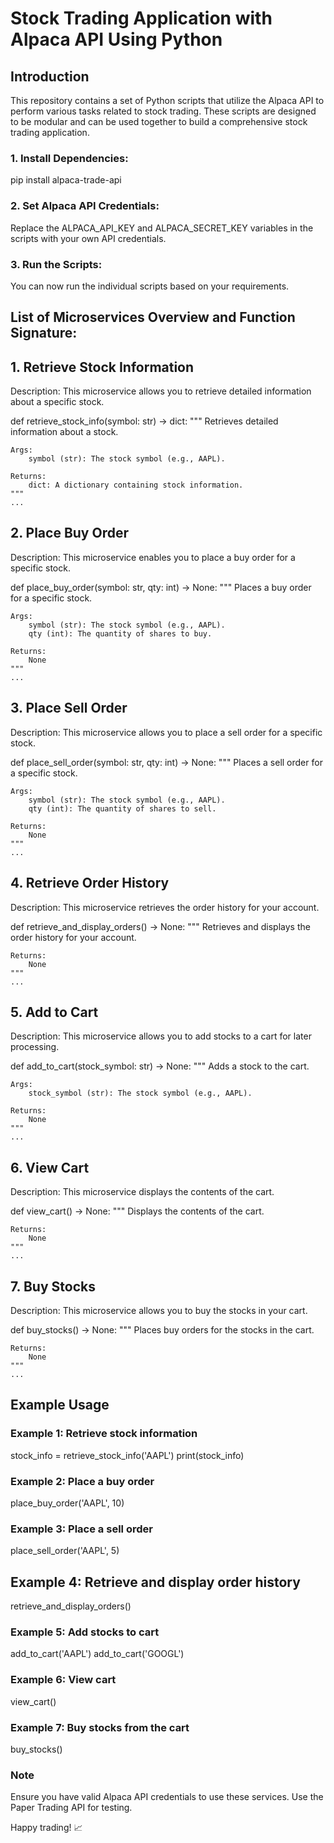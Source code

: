 # Stock Trading Application with Alpaca API Using Python

## Introduction
This repository contains a set of Python scripts that utilize the Alpaca API to perform various tasks related to stock trading. These scripts are designed to be modular and can be used together to build a comprehensive stock trading application.

### 1. Install Dependencies:

pip install alpaca-trade-api

### 2. Set Alpaca API Credentials:

Replace the ALPACA_API_KEY and ALPACA_SECRET_KEY variables in the scripts with your own API credentials.

### 3. Run the Scripts:
   
You can now run the individual scripts based on your requirements.

## List of Microservices Overview and Function Signature:

## 1. Retrieve Stock Information
   
Description: This microservice allows you to retrieve detailed information about a specific stock.

def retrieve_stock_info(symbol: str) -> dict:
    """
    Retrieves detailed information about a stock.

    Args:
        symbol (str): The stock symbol (e.g., AAPL).

    Returns:
        dict: A dictionary containing stock information.
    """
    ...
    
## 2. Place Buy Order
   
Description: This microservice enables you to place a buy order for a specific stock.

def place_buy_order(symbol: str, qty: int) -> None:
    """
    Places a buy order for a specific stock.

    Args:
        symbol (str): The stock symbol (e.g., AAPL).
        qty (int): The quantity of shares to buy.

    Returns:
        None
    """
    ...
## 3. Place Sell Order
   
Description: This microservice allows you to place a sell order for a specific stock.

def place_sell_order(symbol: str, qty: int) -> None:
    """
    Places a sell order for a specific stock.

    Args:
        symbol (str): The stock symbol (e.g., AAPL).
        qty (int): The quantity of shares to sell.

    Returns:
        None
    """
    ...
## 4. Retrieve Order History
   
Description: This microservice retrieves the order history for your account.

def retrieve_and_display_orders() -> None:
    """
    Retrieves and displays the order history for your account.

    Returns:
        None
    """
    ...
## 5. Add to Cart
   
Description: This microservice allows you to add stocks to a cart for later processing.

def add_to_cart(stock_symbol: str) -> None:
    """
    Adds a stock to the cart.

    Args:
        stock_symbol (str): The stock symbol (e.g., AAPL).

    Returns:
        None
    """
    ...
    
## 6. View Cart
   
Description: This microservice displays the contents of the cart.

def view_cart() -> None:
    """
    Displays the contents of the cart.

    Returns:
        None
    """
    ...
    
## 7. Buy Stocks
   
Description: This microservice allows you to buy the stocks in your cart.

def buy_stocks() -> None:
    """
    Places buy orders for the stocks in the cart.

    Returns:
        None
    """
    ...

## Example Usage

### Example 1: Retrieve stock information
stock_info = retrieve_stock_info('AAPL')
print(stock_info)

### Example 2: Place a buy order
place_buy_order('AAPL', 10)

### Example 3: Place a sell order
place_sell_order('AAPL', 5)

## Example 4: Retrieve and display order history
retrieve_and_display_orders()

### Example 5: Add stocks to cart
add_to_cart('AAPL')
add_to_cart('GOOGL')

### Example 6: View cart
view_cart()

### Example 7: Buy stocks from the cart
buy_stocks()

### Note
Ensure you have valid Alpaca API credentials to use these services.
Use the Paper Trading API for testing.


Happy trading! 📈
